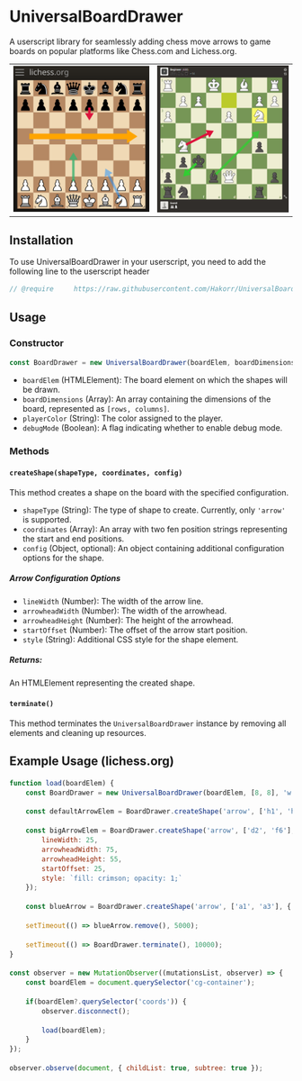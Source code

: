 # UniversalBoardDrawer
A userscript library for seamlessly adding chess move arrows to game boards on popular platforms like Chess.com and Lichess.org.

<table>
  <tr>
    <td>
      <img src="assets/example2.png" alt="Example 2" style="max-width: 100%; height: auto;">
    </td>
    <td>
      <img src="assets/example3.png" alt="Example 3" style="width: 500px; height: auto;">
    </td>
  </tr>
</table>

## Installation

To use UniversalBoardDrawer in your userscript, you need to add the following line to the userscript header

```js
// @require     https://raw.githubusercontent.com/Hakorr/UniversalBoardDrawer/main/UniversalBoardDrawer.js
```

## Usage

### Constructor
```javascript
const BoardDrawer = new UniversalBoardDrawer(boardElem, boardDimensions, playerColor, debugMode);
```

- `boardElem` (HTMLElement): The board element on which the shapes will be drawn.
- `boardDimensions` (Array): An array containing the dimensions of the board, represented as `[rows, columns]`.
- `playerColor` (String): The color assigned to the player.
- `debugMode` (Boolean): A flag indicating whether to enable debug mode.

### Methods

#### `createShape(shapeType, coordinates, config)`
This method creates a shape on the board with the specified configuration.

- `shapeType` (String): The type of shape to create. Currently, only `'arrow'` is supported.
- `coordinates` (Array): An array with two fen position strings representing the start and end positions.
- `config` (Object, optional): An object containing additional configuration options for the shape.

##### Arrow Configuration Options
- `lineWidth` (Number): The width of the arrow line.
- `arrowheadWidth` (Number): The width of the arrowhead.
- `arrowheadHeight` (Number): The height of the arrowhead.
- `startOffset` (Number): The offset of the arrow start position.
- `style` (String): Additional CSS style for the shape element.

##### Returns:
An HTMLElement representing the created shape.

#### `terminate()`
This method terminates the `UniversalBoardDrawer` instance by removing all elements and cleaning up resources.

## Example Usage (lichess.org)

```javascript
function load(boardElem) {
    const BoardDrawer = new UniversalBoardDrawer(boardElem, [8, 8], 'w', false);

    const defaultArrowElem = BoardDrawer.createShape('arrow', ['h1', 'h6']);

    const bigArrowElem = BoardDrawer.createShape('arrow', ['d2', 'f6'], {
        lineWidth: 25,
        arrowheadWidth: 75,
        arrowheadHeight: 55,
        startOffset: 25,
        style: `fill: crimson; opacity: 1;`
    });

    const blueArrow = BoardDrawer.createShape('arrow', ['a1', 'a3'], { style: `fill: dodgerblue; opacity: 0.5;` });

    setTimeout(() => blueArrow.remove(), 5000);

    setTimeout(() => BoardDrawer.terminate(), 10000);
}

const observer = new MutationObserver((mutationsList, observer) => {
    const boardElem = document.querySelector('cg-container');

    if(boardElem?.querySelector('coords')) {
        observer.disconnect();

        load(boardElem);
    }
});

observer.observe(document, { childList: true, subtree: true });
```
